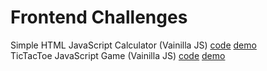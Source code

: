 # Frontend Challenges


Simple HTML JavaScript Calculator (Vainilla JS) [code](calculator/calculator.js) [demo](http://jsbin.com/qozorit/edit?html,css,js,console,output)  
TicTacToe JavaScript Game (Vainilla JS) [code](tictactoe/README.md) [demo](https://codepen.io/alejandrolechuga/pen/YVWoQE?editors=0010)

